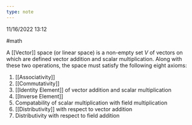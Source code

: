 ```yaml
---
type: note
---
```

11/16/2022 13:12

  #math 

A [[Vector]] space (or linear space) is a non-empty set $V$ of vectors on which are defined vector addition and scalar multiplication. Along with these two operations, the space must satisfy the following eight axioms:

1. [[Associativity]]
2. [[Commutativity]]
3. [[Identity Element]] of vector addition and scalar multiplication
4. [[Inverse Element]]
5. Compatability of scalar multiplication with field multiplication
6. [[Distributivity]] with respect to vector addition
7. Distributivity with respect to field addition
